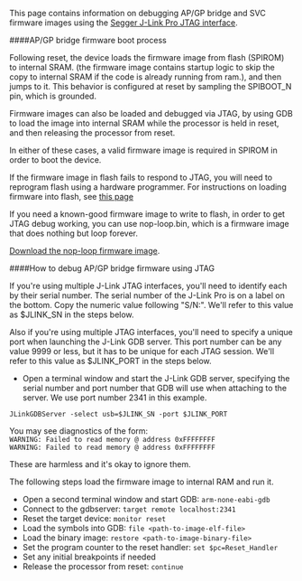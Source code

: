 This page contains information on debugging AP/GP bridge and SVC firmware images using the [Segger J-Link Pro JTAG interface](http://www.segger.com/jlink-pro.html). 

####AP/GP bridge firmware boot process

Following reset, the device loads the firmware image from flash (SPIROM) 
to internal SRAM. (the firmware image contains startup logic to skip the copy to internal SRAM if the code is already running from ram.), and then jumps to it. This behavior is configured at reset 
by sampling the SPIBOOT_N pin, which is grounded. 

Firmware images can also be loaded and debugged via JTAG, by using GDB to load the image into internal SRAM while the processor is held in reset, and then releasing the processor from reset.  

In either of these cases, a valid firmware image is required in SPIROM in order
to boot the device. 

If the firmware image in flash fails to respond to JTAG, you will need to reprogram flash using a hardware programmer. For instructions on loading firmware into flash, see [this page](Flashing-images)

If you need a known-good firmware image to write to flash, in order to get JTAG debug working,  you can use nop-loop.bin, which is a firmware image that does nothing but loop forever. 

[Download the nop-loop firmware image](nop-loop.bin).  

####How to debug AP/GP bridge firmware using JTAG

If you're using multiple J-Link JTAG interfaces, you'll need to identify each by their serial number. The serial number of the J-Link Pro is on a label on the bottom.  Copy the numeric value following "S/N:".  We'll refer to this value as $JLINK_SN in the steps below.

Also if you're using multiple JTAG interfaces, you'll need to specify a unique port when launching the J-Link GDB server.  This port number can be any value 9999 or less, but it has to be unique for each JTAG session. We'll refer to this value as $JLINK_PORT in the steps below.

* Open a  terminal window and start the J-Link GDB server, specifying the serial number and port number that GDB will use when attaching to the server.  We use port number 2341 in this example.

`JLinkGDBServer -select usb=$JLINK_SN -port $JLINK_PORT`
 
You may see diagnostics of the form:  
`WARNING: Failed to read memory @ address 0xFFFFFFFF `  
`WARNING: Failed to read memory @ address 0xFFFFFFFF`  

These are harmless and it's okay to ignore them.

The following steps load the firmware image to internal RAM and run it.

* Open a second terminal window and start GDB:  `arm-none-eabi-gdb`   
* Connect to the gdbserver:  `target remote localhost:2341`  
* Reset the target device: `monitor reset`  
* Load the symbols into GDB: `file <path-to-image-elf-file>`  
* Load the binary image: `restore <path-to-image-binary-file>`  
* Set the program counter to the reset handler: `set $pc=Reset_Handler`
* Set any initial breakpoints if needed  
* Release the processor from reset: `continue`  

<!--

14. Remove power to the BDB
15.  Undo the SPI ROM-specific configuration on your debug daughter
    board.
1.  On Debug BoardRev A, remove the jumper on JP10
2.  On Debug Board Rev B, slide the switch labeled SW5 away from the SW5
    label on the board, towards the 3 and 6 labels below the switch.
15. Reapply power to the BDB. You can now proceed with developing on
    NuttX and loading code with JTAG.

###Building Code for the APBridges
1.  You should already have installed the necessary build prerequisites
    on your build machine, as referenced in the Development System
    Setup section. Note, these steps should only be needed once
    for a given build machine.
2.  Clone the NuttX repository as described in the Git repositories
    section above, and cd into the repository.
3.  Configure and build. You can either build in-tree or out-of-tree.
    Building out of tree is recommended because it avoids polluting the
    tree with build artifacts, and avoids having to run ‘make distclean’
    between each build, thus allowing you to build multiple images
    without reconfiguring, as is the case with in-tree builds. However,
    the script that builds out of tree does not yet support ‘make
    menuconfig’, so in that case you’ll need to do an in-tree build.  
1.  Building out-of-tree:
1.  Run the script build\_ara\_images.sh from the top level nuttx
    directory.
2.  Two parameters are required, board name and image name, which
    together form the path to the configuration, and are concatenated to
    form the build-name.
3.  The resulting image files are placed in
    nuttx/build/build-name/image. The raw binary image is nuttx.bin, and
    the ELF image file is nuttx.
4.  If you previously built in-tree, you’ll need to clean the tree
    before building out-of-tree. To do this, run ./clean\_tree.sh from
    the top-level nuttx directory. This removes any previously selected
    config and any leftover build products.
5.  To build the image for APBridge 1:
  ./build\_ara\_image.sh bdb apb1
6.  To build the image APBridge 2:
  ./build\_ara\_image.sh bdb apb2
2.  Building in-tree:
1.  Choose the nuttx build configuration.
  cd nuttx/tools
  ./configure.sh \<configs subdir\>
  cd ..
  where \<configs subdir\> is the subdirectory of nuttx/nuttx/configs that
contains the desired configuration files. This step copies certain files
from the configs subdir to the nuttx/nuttx dir so they are available to
the make utility.
1.   APBridge 1, use bdb/apb1
2.   APBridge 2, use bdb/apb2
2.  Build the image
        make
3.  The raw binary image is nuttx/nuttx/nuttx.bin, and the ELF image
    file is nuttx/nuttx/nuttx.
4.  Note that the repository is named nuttx, there is a nuttx
    subdirectory in the repository where ‘make’ is run, and the ELF file
    generated by a successful ‘make’ is also named nuttx.  Keep track of
    your build outputs, so that you don’t e.g., assume that an APBridge
    1 nuttx image is an APBridge 2 or SVC image).
5.  Important: If you’re going to switch between build configurations
    (APBridge 1, APBridge 2, SVC), run make distclean before cd’ing to
    tools and running the configure.sh script.
3.  Load the nuttx ELF file into memory with JTAG (see next section).

-->